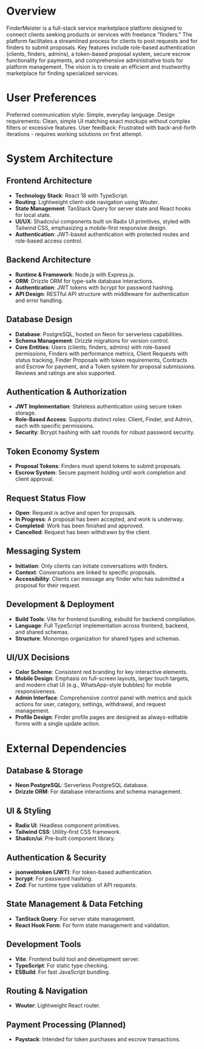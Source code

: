 # Overview

FinderMeister is a full-stack service marketplace platform designed to connect clients seeking products or services with freelance "finders." The platform facilitates a streamlined process for clients to post requests and for finders to submit proposals. Key features include role-based authentication (clients, finders, admins), a token-based proposal system, secure escrow functionality for payments, and comprehensive administrative tools for platform management. The vision is to create an efficient and trustworthy marketplace for finding specialized services.

# User Preferences

Preferred communication style: Simple, everyday language.
Design requirements: Clean, simple UI matching exact mockups without complex filters or excessive features.
User feedback: Frustrated with back-and-forth iterations - requires working solutions on first attempt.

# System Architecture

## Frontend Architecture
- **Technology Stack**: React 18 with TypeScript.
- **Routing**: Lightweight client-side navigation using Wouter.
- **State Management**: TanStack Query for server state and React hooks for local state.
- **UI/UX**: Shadcn/ui components built on Radix UI primitives, styled with Tailwind CSS, emphasizing a mobile-first responsive design.
- **Authentication**: JWT-based authentication with protected routes and role-based access control.

## Backend Architecture
- **Runtime & Framework**: Node.js with Express.js.
- **ORM**: Drizzle ORM for type-safe database interactions.
- **Authentication**: JWT tokens with bcrypt for password hashing.
- **API Design**: RESTful API structure with middleware for authentication and error handling.

## Database Design
- **Database**: PostgreSQL, hosted on Neon for serverless capabilities.
- **Schema Management**: Drizzle migrations for version control.
- **Core Entities**: Users (clients, finders, admins) with role-based permissions, Finders with performance metrics, Client Requests with status tracking, Finder Proposals with token requirements, Contracts and Escrow for payment, and a Token system for proposal submissions. Reviews and ratings are also supported.

## Authentication & Authorization
- **JWT Implementation**: Stateless authentication using secure token storage.
- **Role-Based Access**: Supports distinct roles: Client, Finder, and Admin, each with specific permissions.
- **Security**: Bcrypt hashing with salt rounds for robust password security.

## Token Economy System
- **Proposal Tokens**: Finders must spend tokens to submit proposals.
- **Escrow System**: Secure payment holding until work completion and client approval.

## Request Status Flow
- **Open**: Request is active and open for proposals.
- **In Progress**: A proposal has been accepted, and work is underway.
- **Completed**: Work has been finished and approved.
- **Cancelled**: Request has been withdrawn by the client.

## Messaging System
- **Initiation**: Only clients can initiate conversations with finders.
- **Context**: Conversations are linked to specific proposals.
- **Accessibility**: Clients can message any finder who has submitted a proposal for their request.

## Development & Deployment
- **Build Tools**: Vite for frontend bundling, esbuild for backend compilation.
- **Language**: Full TypeScript implementation across frontend, backend, and shared schemas.
- **Structure**: Monorepo organization for shared types and schemas.

## UI/UX Decisions
- **Color Scheme**: Consistent red branding for key interactive elements.
- **Mobile Design**: Emphasis on full-screen layouts, larger touch targets, and modern chat UI (e.g., WhatsApp-style bubbles) for mobile responsiveness.
- **Admin Interface**: Comprehensive control panel with metrics and quick actions for user, category, settings, withdrawal, and request management.
- **Profile Design**: Finder profile pages are designed as always-editable forms with a single update action.

# External Dependencies

## Database & Storage
- **Neon PostgreSQL**: Serverless PostgreSQL database.
- **Drizzle ORM**: For database interactions and schema management.

## UI & Styling
- **Radix UI**: Headless component primitives.
- **Tailwind CSS**: Utility-first CSS framework.
- **Shadcn/ui**: Pre-built component library.

## Authentication & Security
- **jsonwebtoken (JWT)**: For token-based authentication.
- **bcrypt**: For password hashing.
- **Zod**: For runtime type validation of API requests.

## State Management & Data Fetching
- **TanStack Query**: For server state management.
- **React Hook Form**: For form state management and validation.

## Development Tools
- **Vite**: Frontend build tool and development server.
- **TypeScript**: For static type checking.
- **ESBuild**: For fast JavaScript bundling.

## Routing & Navigation
- **Wouter**: Lightweight React router.

## Payment Processing (Planned)
- **Paystack**: Intended for token purchases and escrow transactions.